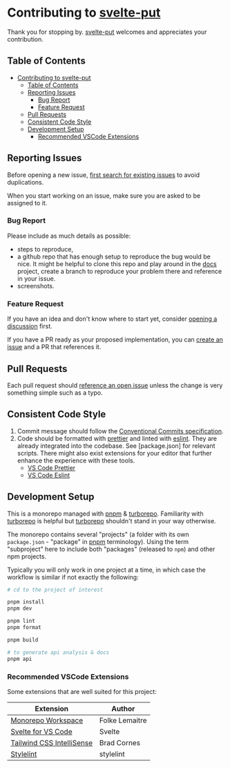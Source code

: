 # Contributing to [svelte-put][github]

Thank you for stopping by. [svelte-put][github] welcomes and appreciates your contribution.

## Table of Contents

- [Contributing to svelte-put](#contributing-to-svelte-put)
  - [Table of Contents](#table-of-contents)
  - [Reporting Issues](#reporting-issues)
    - [Bug Report](#bug-report)
    - [Feature Request](#feature-request)
  - [Pull Requests](#pull-requests)
  - [Consistent Code Style](#consistent-code-style)
  - [Development Setup](#development-setup)
    - [Recommended VSCode Extensions](#recommended-vscode-extensions)

## Reporting Issues

Before opening a new issue, [first search for existing issues][github.issues] to avoid duplications.

When you start working on an issue, make sure you are asked to be assigned to it.

### Bug Report

Please include as much details as possible:

- steps to reproduce,
- a github repo that has enough setup to reproduce the bug would be nice. It might be helpful to clone this repo and play around in the [docs](./sites/docs) project, create a branch to reproduce your problem there and reference in your issue.
- screenshots.

### Feature Request

If you have an idea and don't know where to start yet, consider [opening a discussion][github.discussions] first.

If you have a PR ready as your proposed implementation, you can [create an issue][github.issues] and a PR that references it.

## Pull Requests

Each pull request should [reference an open issue][github.issues.open] unless the change is very something simple such as a typo.

## Consistent Code Style

1. Commit message should follow the [Conventional Commits specification][conventionalcommits].
2. Code should be formatted with [prettier] and linted with [eslint]. They are already integrated into the codebase. See [package.json] for relevant scripts. There might also exist extensions for your editor that further enhance the experience with these tools.
   - [VS Code Prettier][vscode.extension.prettier]
   - [VS Code Eslint][vscode.extension.eslint]

## Development Setup

This is a monorepo managed with [pnpm] & [turborepo]. Familiarity with [turborepo] is helpful but [turborepo] shouldn't stand in your way otherwise.

The monorepo contains several "projects" (a folder with its own `package.json` - "package" in [pnpm] terminology). Using the term "subproject" here to include both "packages" (released to `npm`) and other npm projects.

Typically you will only work in one project at a time, in which case the workflow is similar if not exactly the following:

```bash
# cd to the project of interest

pnpm install
pnpm dev

pnpm lint
pnpm format

pnpm build

# to generate api analysis & docs
pnpm api
```

### Recommended VSCode Extensions

Some extensions that are well suited for this project:

| Extension                                                                                                  | Author         |
| ---------------------------------------------------------------------------------------------------------- | -------------- |
| [Monorepo Workspace](https://marketplace.visualstudio.com/items?itemName=folke.vscode-monorepo-workspace)  | Folke Lemaitre |
| [Svelte for VS Code](https://marketplace.visualstudio.com/items?itemName=svelte.svelte-vscode)             | Svelte         |
| [Tailwind CSS IntelliSense](https://marketplace.visualstudio.com/items?itemName=bradlc.vscode-tailwindcss) | Brad Cornes    |
| [Stylelint](https://marketplace.visualstudio.com/items?itemName=stylelint.vscode-stylelint)                | stylelint      |

[turborepo]: https://turborepo.org/
[github]: https://github.com/vnphanquang/svelte-put
[github.issues]: https://github.com/vnphanquang/svelte-put/issues?q=
[github.issues.open]: https://github.com/vnphanquang/svelte-put/issues?q=is%3Aissue+is%3Aopen
[github.discussions]: https://github.com/vnphanquang/svelte-put/discussions
[conventionalcommits]: https://www.conventionalcommits.org/en/v1.0.0/
[prettier]: https://prettier.io/
[eslint]: https://eslint.org/
[vscode.extension.prettier]: https://marketplace.visualstudio.com/items?itemName=esbenp.prettier-vscode
[vscode.extension.eslint]: https://marketplace.visualstudio.com/items?itemName=dbaeumer.vscode-eslint
[pnpm]: https://pnpm.io/
